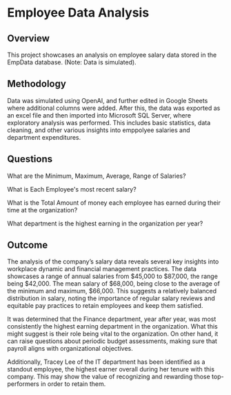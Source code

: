 # Employee Data Analysis 
## Overview
This project showcases an analysis on employee salary data stored in the EmpData database. (Note: Data is simulated).

## Methodology
Data was simulated using OpenAI, and further edited in Google Sheets where additional columns were added. After this, the data was exported as an excel file and then imported into Microsoft SQL Server, where exploratory analysis was performed. This includes basic statistics, data cleaning, and other various insights into emppolyee salaries and department expenditures. 

## Questions
What are the Minimum, Maximum, Average, Range of Salaries?

What is Each Employee's most recent salary?

What is the Total Amount of money each employee has earned during their time at the organization?

What department is the highest earning in the organization per year?

## Outcome
The analysis of the company’s salary data reveals several key insights into workplace dynamic and financial management practices. The data showcases a range of annual salaries from $45,000 to $87,000, the range being $42,000. The mean salary of $68,000, being close to the average of the minimum and maximum, $66,000. This suggests a relatively balanced distribution in salary, noting the importance of regular salary reviews and equitable pay practices to retain employees and keep them satisfied.

It was determined that the Finance department, year after year, was most consistently the highest earning department in the organization. What this might suggest is their role being vital to the organization. On other hand, it can raise questions about periodic budget assessments, making sure that payroll aligns with organizational objectives.

Additionally, Tracey Lee of the IT department has been identified as a standout employee, the highest earner overall during her tenure with this company. This may show the value of recognizing and rewarding those top-performers in order to retain
them.
